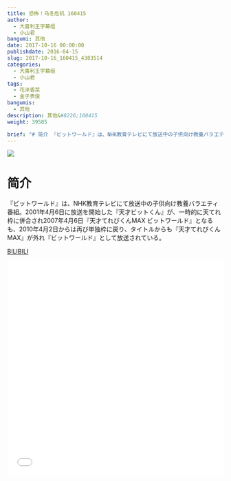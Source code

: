 ```yaml
---
title: 恐怖！乌冬危机 160415
author: 
  - 大喜利王字幕组
  - 小山君
bangumi: 其他
date: 2017-10-16 00:00:00
publishdate: 2016-04-15
slug: 2017-10-16_160415_4383514
categories: 
  - 大喜利王字幕组
  - 小山君
tags: 
  - 花泽香菜
  - 金子贵俊
bangumis: 
  - 其他
description: 其他&#8226;160415
weight: 39585

brief: "# 简介 『ビットワールド』は、NHK教育テレビにて放送中の子供向け教養バラエティ番組。2001年4月6日に放送を開始した『天才ビットくん』が、一時的に天てれ枠に併合され2007年4月6日『天才てれびくんMAX ビットワールド』となるも、2010年4月2日からは再び単独枠に戻り、タイトルからも『天才てれびくんMAX』が外れ『ビットワールド』として放送されている。"
---
```


![](https://i.imgur.com/m8nFpVU.jpg)

# 简介  
『ビットワールド』は、NHK教育テレビにて放送中の子供向け教養バラエティ番組。2001年4月6日に放送を開始した『天才ビットくん』が、一時的に天てれ枠に併合され2007年4月6日『天才てれびくんMAX ビットワールド』となるも、2010年4月2日からは再び単独枠に戻り、タイトルからも『天才てれびくんMAX』が外れ『ビットワールド』として放送されている。

  [BILIBILI](https://www.bilibili.com/video/av4383514/)


<div class="vcontainer">  <iframe class='video' src="//www.bilibili.com/blackboard/player.html?aid=4383514" width="100%" height="500" frameborder="0" allowfullscreen="allowfullscreen"></iframe></div>
